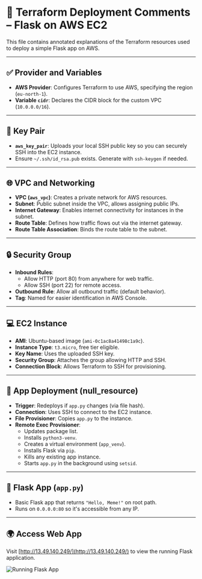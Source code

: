 # 📝 Terraform Deployment Comments – Flask on AWS EC2

This file contains annotated explanations of the Terraform resources used to deploy a simple Flask app on AWS.

---

## ✅ Provider and Variables

- **AWS Provider**: Configures Terraform to use AWS, specifying the region (`eu-north-1`).
- **Variable `cidr`**: Declares the CIDR block for the custom VPC (`10.0.0.0/16`).

---

## 🔑 Key Pair

- **`aws_key_pair`**: Uploads your local SSH public key so you can securely SSH into the EC2 instance.
- Ensure `~/.ssh/id_rsa.pub` exists. Generate with `ssh-keygen` if needed.

---

## 🌐 VPC and Networking

- **VPC (`aws_vpc`)**: Creates a private network for AWS resources.
- **Subnet**: Public subnet inside the VPC, allows assigning public IPs.
- **Internet Gateway**: Enables internet connectivity for instances in the subnet.
- **Route Table**: Defines how traffic flows out via the internet gateway.
- **Route Table Association**: Binds the route table to the subnet.

---

## 🔒 Security Group

- **Inbound Rules**:
  - Allow HTTP (port 80) from anywhere for web traffic.
  - Allow SSH (port 22) for remote access.
- **Outbound Rule**: Allow all outbound traffic (default behavior).
- **Tag**: Named for easier identification in AWS Console.

---

## 💻 EC2 Instance

- **AMI**: Ubuntu-based image (`ami-0c1ac8a41498c1a9c`).
- **Instance Type**: `t3.micro`, free tier eligible.
- **Key Name**: Uses the uploaded SSH key.
- **Security Group**: Attaches the group allowing HTTP and SSH.
- **Connection Block**: Allows Terraform to SSH for provisioning.

---

## 🚀 App Deployment (null_resource)

- **Trigger**: Redeploys if `app.py` changes (via file hash).
- **Connection**: Uses SSH to connect to the EC2 instance.
- **File Provisioner**: Copies `app.py` to the instance.
- **Remote Exec Provisioner**:
  - Updates package list.
  - Installs `python3-venv`.
  - Creates a virtual environment (`app_venv`).
  - Installs Flask via `pip`.
  - Kills any existing app instance.
  - Starts `app.py` in the background using `setsid`.

---

## 🐍 Flask App (`app.py`)

- Basic Flask app that returns `"Hello, Meme!"` on root path.
- Runs on `0.0.0.0:80` so it's accessible from any IP.

---

## 🌍 Access Web App

Visit [http://13.49.140.249/](http://13.49.140.249/) to view the running Flask application.

![Running Flask App](https://media0.giphy.com/media/v1.Y2lkPTc5MGI3NjExMDU3aGtsOHg4cDMxNzN5Yzh4cHc5NmcycjU2Y2RpZGloN2ZyMm51YyZlcD12MV9pbnRlcm5hbF9naWZfYnlfaWQmY3Q9Zw/2snL26Wsqbiec/giphy.gif)
